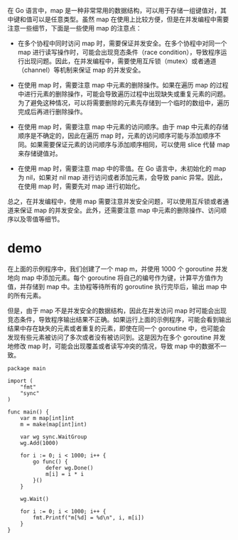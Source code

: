 在 Go 语言中，map 是一种非常常用的数据结构，可以用于存储一组键值对，其中键和值可以是任意类型。虽然 map 在使用上比较方便，但是在并发编程中需要注意一些细节，下面是一些使用 map 的注意点：

- 在多个协程中同时访问 map 时，需要保证并发安全。在多个协程中对同一个 map 进行读写操作时，可能会出现竞态条件（race condition），导致程序运行出现问题。因此，在并发编程中，需要使用互斥锁（mutex）或者通道（channel）等机制来保证 map 的并发安全。

- 在使用 map 时，需要注意 map 中元素的删除操作。如果在遍历 map 的过程中进行元素的删除操作，可能会导致遍历过程中出现缺失或重复元素的问题。为了避免这种情况，可以将需要删除的元素先存储到一个临时的数组中，遍历完成后再进行删除操作。

- 在使用 map 时，需要注意 map 中元素的访问顺序。由于 map 中元素的存储顺序是不确定的，因此在遍历 map 时，元素的访问顺序可能与添加顺序不同。如果需要保证元素的访问顺序与添加顺序相同，可以使用 slice 代替 map 来存储键值对。

- 在使用 map 时，需要注意 map 中的零值。在 Go 语言中，未初始化的 map 为 nil，如果对 nil map 进行访问或者添加元素，会导致 panic 异常。因此，在使用 map 时，需要先对 map 进行初始化。

总之，在并发编程中，使用 map 需要注意并发安全问题，可以使用互斥锁或者通道来保证 map 的并发安全。此外，还需要注意 map 中元素的删除操作、访问顺序以及零值等细节。


# demo

在上面的示例程序中，我们创建了一个 map m，并使用 1000 个 goroutine 并发地向 map 中添加元素。每个 goroutine 将自己的编号作为键，计算平方值作为值，并存储到 map 中。主协程等待所有的 goroutine 执行完毕后，输出 map 中的所有元素。

但是，由于 map 不是并发安全的数据结构，因此在并发访问 map 时可能会出现竞态条件，导致程序输出结果不正确。如果运行上面的示例程序，可能会看到输出结果中存在缺失的元素或者重复的元素，即使在同一个 goroutine 中，也可能会发现有些元素被访问了多次或者没有被访问到。这是因为在多个 goroutine 并发地修改 map 时，可能会出现覆盖或者读写冲突的情况，导致 map 中的数据不一致。


```azure
package main

import (
    "fmt"
    "sync"
)

func main() {
    var m map[int]int
    m = make(map[int]int)

    var wg sync.WaitGroup
    wg.Add(1000)

    for i := 0; i < 1000; i++ {
        go func() {
            defer wg.Done()
            m[i] = i * i
        }()
    }

    wg.Wait()

    for i := 0; i < 1000; i++ {
        fmt.Printf("m[%d] = %d\n", i, m[i])
    }
}


```


